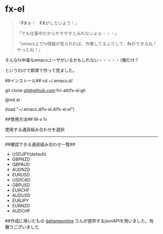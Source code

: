 # fx-el
>「**FXぅ**！　**FX**がしたいよう！」
>
>「でも仕事中だからやすやすとみれないよぉ・・・」
>
>「*emacs*上でfx情報が見られれば、作業してるふりして、**fx**ができるね！やったね！」


そんなfx中毒なemacsユーザがいるかもしれない・・・・・（俺だけ？

というわけで即席で作って見ました。

##インストール##
cd ~/.emacs.d/

git clone git@github.com:fvi-att/fx-el.git

@init.el

(load "~/.emacs.d/fx-el.d/fx-el.el")

##使用方法##
M-x fx

使用する通貨組み合わせを選択

---

##確認できる通貨組み合わせ一覧##

* USDJPY(default)
* GBPNZD
* GBPAUD
* AUDNZD
* EURUSD
* USDCAD
* GBPUSD
* EURCHF
* AUDUSD
* EURJPY
* EURNZD
* AUDCHF

##作成に用いたもの
[gaitameonline](http://www.gaitameonline.com/rateaj/getrate "外為オンライン")
さんが提供するjsonAPIを用いました。有難うございました



